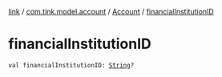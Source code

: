[link](../../index.md) / [com.tink.model.account](../index.md) / [Account](index.md) / [financialInstitutionID](./financial-institution-i-d.md)

# financialInstitutionID

`val financialInstitutionID: `[`String`](https://kotlinlang.org/api/latest/jvm/stdlib/kotlin/-string/index.html)`?`